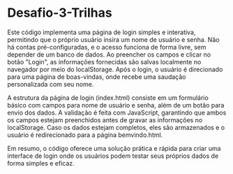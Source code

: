 # Desafio-3-Trilhas

Este código implementa uma página de login simples e interativa, permitindo que o próprio usuário insira um nome de usuário e senha. Não há contas pré-configuradas, e o acesso funciona de forma livre, sem depender de um banco de dados. Ao preencher os campos e clicar no botão "Login", as informações fornecidas são salvas localmente no navegador por meio do localStorage. Após o login, o usuário é direcionado para uma página de boas-vindas, onde recebe uma saudação personalizada com seu nome.

A estrutura da página de login (index.html) consiste em um formulário básico com campos para nome de usuário e senha, além de um botão para envio dos dados. A validação é feita com JavaScript, garantindo que ambos os campos estejam preenchidos antes de gravar as informações no localStorage. Caso os dados estejam completos, eles são armazenados e o usuário é redirecionado para a página bemvindo.html.

Em resumo, o código oferece uma solução prática e rápida para criar uma interface de login onde os usuários podem testar seus próprios dados de forma simples e eficaz.
